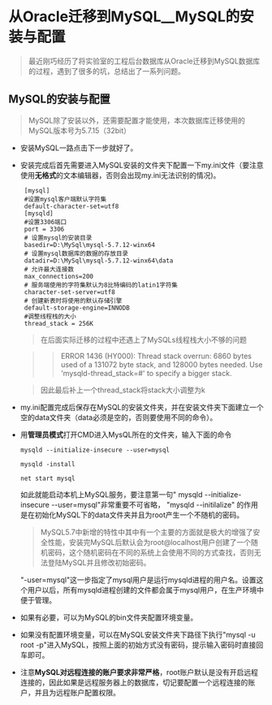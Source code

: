 # 从Oracle迁移到MySQL__MySQL的安装与配置

> 最近刚巧经历了将实验室的工程后台数据库从Oracle迁移到MySQL数据库的过程，遇到了很多的坑，总结出了一系列问题。

## MySQL的安装与配置

>MySQL除了安装以外，还需要配置才能使用，本次数据库迁移使用的MySQL版本号为5.7.15（32bit）
 
 * 安装MySQL一路点击下一步就好了。

 * 安装完成后首先需要进入MySQL安装的文件夹下配置一下my.ini文件（要注意使用**无格式**的文本编辑器，否则会出现my.ini无法识别的情况)。
 
        [mysql]
        #设置mysql客户端默认字符集
        default-character-set=utf8 
        [mysqld]
        #设置3306端口
        port = 3306 
        # 设置mysql的安装目录
        basedir=D:\MySql\mysql-5.7.12-winx64
        # 设置mysql数据库的数据的存放目录
        datadir=D:\MySql\mysql-5.7.12-winx64\data
        # 允许最大连接数
        max_connections=200
        # 服务端使用的字符集默认为8比特编码的latin1字符集
        character-set-server=utf8
        # 创建新表时将使用的默认存储引擎
        default-storage-engine=INNODB
        #调整线程栈的大小
        thread_stack = 256K 

    >在后面实际迁移的过程中还遇上了MySQLs线程栈大小不够的问题

    >>ERROR 1436 (HY000): Thread stack overrun:  6860 bytes used of a 131072 byte stack, and 128000 bytes needed.  Use 'mysqld-thread_stack=#' to specify a bigger stack.

    >因此最后补上一个thread_stack将stack大小调整为k

 *  my.ini配置完成后保存在MySQL的安装文件夹，并在安装文件夹下面建立一个空的data文件夹（data必须是空的，否则要使用不同的命令）。
 *  用**管理员模式**打开CMD进入MysQL所在的文件夹，输入下面的命令

        mysqld --initialize-insecure --user=mysql

        mysqld -install

        net start mysql

    如此就能启动本机上MySQL服务，要注意第一句" mysqld --initialize-insecure --user=mysql"非常重要不可省略，
    "mysqld --initilalize" 的作用是在初始化MySQL下的data文件夹并且为root产生一个不随机的密码。

    >MySQL5.7中新增的特性中其中有一个主要的方面就是极大的增强了安全性能，安装完MySQL后默认会为root@localhost用户创建了一个随机密码，这个随机密码在不同的系统上会使用不同的方式查找，否则无法登陆MySQL并且修改初始密码。

    "-user=mysql"这一步指定了mysql用户是运行mysqld进程的用户名。设置这个用户以后，所有mysqld进程创建的文件都会属于mysql用户，在生产环境中便于管理。

*  如果有必要，可以为MySQL的bin文件夹配置环境变量。

*  如果没有配置环境变量，可以在MySQL安装文件夹下路径下执行"mysql -u root -p"进入MySQL，按照上面的初始方式没有密码，提示输入密码时直接回车即可。

*  注意**MySQL对远程连接的账户要求非常严格**，root账户默认是没有开启远程连接的，因此如果是远程服务器上的数据库，切记要配置一个远程连接的账户，并且为远程账户配置权限。
